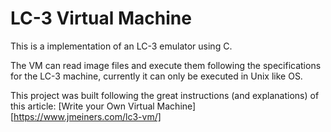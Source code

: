 # LC-3 Virtual Machine

This is a implementation of an LC-3 emulator using C.

The VM can read image files and execute them following the specifications for the LC-3 machine, currently it can only be executed in Unix like OS.

This project was built following the great instructions (and explanations) of this article: [Write your Own Virtual Machine][https://www.jmeiners.com/lc3-vm/]
